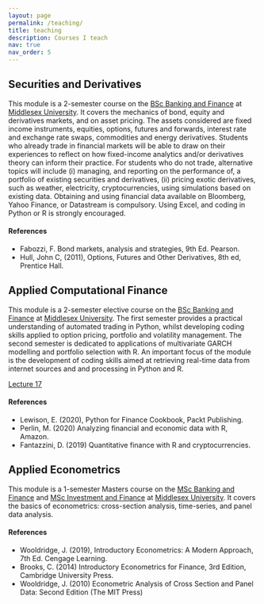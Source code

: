 ```yaml
---
layout: page
permalink: /teaching/
title: teaching
description: Courses I teach
nav: true
nav_order: 5
---
```


## Securities and Derivatives
This module is a 2-semester course on the [BSc Banking and Finance](https://www.mdx.ac.uk/courses/undergraduate/banking-and-finance) at [Middlesex University](www.mdx.ac.uk). It covers the mechanics of bond, equity and derivatives markets, and on asset pricing. The assets considered are fixed income instruments, equities, options, futures and forwards, interest rate and exchange rate swaps, commodities and energy derivatives. Students who already trade in financial markets will be able to draw on their experiences to reflect on how fixed-income analytics and/or derivatives theory can inform their practice. For students who do not trade, alternative topics will include 
(i) managing, and reporting on the performance of, a portfolio of existing securities and derivatives, (ii) pricing exotic derivatives, 
such as weather, electricity, cryptocurrencies, using simulations based on existing data. Obtaining and using financial data available on Bloomberg, Yahoo Finance, or Datastream is compulsory. Using Excel, and coding in Python or R is strongly encouraged.  

#### References
<ul>
    <li>Fabozzi, F. Bond markets, analysis and strategies, 9th Ed. Pearson.</li>
    <li>Hull, John C, (2011), Options, Futures and Other Derivatives, 8th ed, Prentice Hall.</li>
</ul>

## Applied Computational Finance
This module is a 2-semester elective course on the [BSc Banking and Finance](https://www.mdx.ac.uk/courses/undergraduate/banking-and-finance) at [Middlesex University](www.mdx.ac.uk). The first semester provides a practical understanding of automated trading in Python, whilst developing coding skills applied to option pricing, portfolio and volatility management. The second semester is dedicated to applications of multivariate GARCH modelling and portfolio selection with R. An important focus of the module is the development of coding skills aimed at retrieving real-time data from internet sources and and processing in Python and R.   

<a href="https://github.com/sdgottschalk/sgottschalk.io/tree/master/assets/pdf/Lecture_17_2024.pdf" target="_blank">Lecture 17</a>

#### References
<ul>
    <li>Lewison, E. (2020), Python for Finance Cookbook, Packt Publishing.</li>
    <li>Perlin, M. (2020) Analyzing financial and economic data with R, Amazon.</li>
  <li>Fantazzini, D. (2019) Quantitative finance with R and cryptocurrencies.</li>
</ul>

## Applied Econometrics

This module is a 1-semester Masters course on the [MSc Banking and Finance](https://www.mdx.ac.uk/courses/postgraduate/banking-and-finance) and [MSc Investment and Finance](https://www.mdx.ac.uk/courses/postgraduate/investment-and-finance) at [Middlesex University](www.mdx.ac.uk). It covers the basics of econometrics: cross-section analysis, time-series, and panel data analysis.

#### References
<ul>
    <li> Wooldridge, J. (2019), Introductory Econometrics: A Modern Approach, 7th Ed. Cengage Learning.</li>
    <li>Brooks, C. (2014) Introductory Econometrics for Finance, 3rd Edition, Cambridge University Press.</li>
    <li> Wooldridge, J. (2010) Econometric Analysis of Cross Section and Panel Data: Second Edition (The MIT Press) </li>
</ul>
